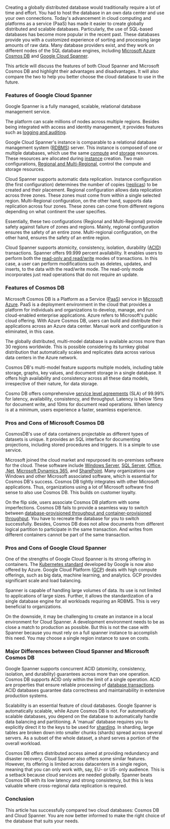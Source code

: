 Creating a globally distributed database would traditionally require a lot of time and effort. You had to host the database in an own data center and use your own connections. Today&#39;s advancement in cloud computing and platforms as a service (PaaS) has made it easier to create globally distributed and scalable databases. Particularly, the use of SQL-based databases has become more popular in the recent past. These databases provide you with a customized experience of sorting and processing large amounts of raw data. Many database providers exist, and they work on different nodes of the SQL database engines, including [Microsoft Azure Cosmos DB](https://docs.microsoft.com/en-us/azure/cosmos-db/introduction) and [Google Cloud Spanner](https://cloud.google.com/spanner).

This article will discuss the features of both Cloud Spanner and Microsoft Cosmos DB and highlight their advantages and disadvantages. It will also compare the two to help you better choose the cloud database to use in the future.

### Features of Google Cloud Spanner

Google Spanner is a fully managed, scalable, relational database management service.

The platform can scale millions of nodes across multiple regions. Besides being integrated with access and identity management, it provides features such as [logging and auditing](https://cloud.google.com/spanner/docs/audit-logging).

Google Cloud Spanner&#39;s instance is comparable to a relational database management system ([RDBMS](https://www.codecademy.com/articles/what-is-rdbms-sql)) server. This instance is composed of one or multiple databases, which use the same [compute](https://www.zdnet.com/article/what-is-cloud-computing-everything-you-need-to-know-about-the-cloud/) and [storage](https://searchstorage.techtarget.com/definition/cloud-storage) resources. These resources are allocated during [instance](https://cloud.google.com/spanner/docs/instances) creation. Two main configurations, [Regional and Multi-Regional](https://cloud.google.com/spanner/docs/instances), control the compute and storage resources.

Cloud Spanner supports automatic data replication. Instance configuration (the first configuration) determines the number of copies ([replicas](https://cloud.google.com/spanner/docs/replication)) to be created and their placement. Regional configuration allows data replication across three zones. These zones must come from within a single selected region. Multi-Regional configuration, on the other hand, supports data replication across four zones. These zones can come from different regions depending on what continent the user specifies.

Essentially, these two configurations (Regional and Multi-Regional) provide safety against failure of zones and regions. Mainly, regional configuration ensures the safety of an entire zone. Multi-regional configuration, on the other hand, ensures the safety of an entire region.

Cloud Spanner supports atomicity, consistency, isolation, durability ([ACID](https://www.bmc.com/blogs/acid-atomic-consistent-isolated-durable/#:~:text=In%20the%20context%20of%20computer,transactions%20can%20be%20processed%20reliably.&text=Applying%20the%20ACID%20properties%20to,and%20reliability%20of%20a%20database.)) transactions. Spanner offers 99.999 percent availability. It enables users to perform both the [read-only and read/write](http://docwiki.embarcadero.com/InterBase/2020/en/Read-write_and_Read-only_Databases) modes of transactions. In this case, a user can perform modifications such as deletes, updates, and inserts, to the data with the read/write mode. The read-only mode incorporates just read operations that do not require an update.

### Features of Cosmos DB

Microsoft Cosmos DB is a Platform as a Service ([PaaS](https://searchcloudcomputing.techtarget.com/definition/Platform-as-a-Service-PaaS)) service in [Microsoft Azure](https://azure.microsoft.com/en-us/). PaaS is a deployment environment in the cloud that provides a platform for individuals and organizations to develop, manage, and run cloud-enabled enterprise applications. Azure refers to Microsoft&#39;s public cloud offering. With Azure Cosmos DB, users can build and distribute their applications across an Azure data center. Manual work and configuration is eliminated, in this case.

The globally distributed, multi-model database is available across more than 30 regions worldwide. This is possible considering its turnkey global distribution that automatically scales and replicates data across various data centers in the Azure network.

Cosmos DB&#39;s multi-model feature supports multiple models, including table storage, graphs, key values, and document storage in a single database. It offers high availability and consistency across all these data models, irrespective of their nature, for data storage.

Cosmo DB offers comprehensive [service level agreements](https://azure.microsoft.com/en-us/support/legal/sla/cosmos-db/v1_3/#:~:text=The%20service%20offers%20comprehensive%2099.99,Azure%20regions%2C%20configured%20with%20any) (SLA) of 99.99% for latency, availability, consistency, and throughput. Latency is below 15ms for document write, and 10ms for document read operations. When latency is at a minimum, users experience a faster, seamless experience.

### Pros and Cons of Microsoft Cosmos DB

CosmosDB&#39;s use of data containers projectable as different types of datasets is unique. It provides an SQL interface for documenting projections, including stored procedures and triggers. It is a simple to use service.

Microsoft joined the cloud market and repurposed its on-premises software for the cloud. These software include [Windows Server](https://www.microsoft.com/en-us/windows-server), [SQL Server](https://www.microsoft.com/en-gb/sql-server/sql-server-downloads), [Office](https://www.office.com/), [.Net](https://dotnet.microsoft.com/), [Microsoft Dynamics 365](https://dynamics.microsoft.com/en-us/), and [SharePoint](https://support.microsoft.com/en-us/office/what-is-sharepoint-97b915e6-651b-43b2-827d-fb25777f446f). Many organizations use Windows and other Microsoft associated software, which is essential for Cosmos DB&#39;s success. Cosmos DB tightly integrates with other Microsoft applications. Thus, organizations using a lot of Microsoft software find sense to also use Cosmos DB. This builds on customer loyalty.

On the flip side, users associate Cosmos DB platform with some imperfections. Cosmos DB fails to provide a seamless way to switch between [database-provisioned throughput and container-provisioned throughput](https://docs.microsoft.com/en-us/azure/cosmos-db/set-throughput). You have to recreate the database for you to switch successfully. Besides, Cosmos DB does not allow documents from different logical partition to participate in the same transaction. And writes from different containers cannot be part of the same transaction.

### Pros and Cons of Google Cloud Spanner

One of the strengths of Google Cloud Spanner is its strong offering in containers. The [Kubernetes standard](https://cloud.google.com/kubernetes-engine) developed by Google is now also offered by Azure. Google Cloud Platform ([GCP](https://console.cloud.google.com/)) deals with high compute offerings, such as big data, machine learning, and analytics. GCP provides significant scale and load balancing.

Spanner is capable of handling large volumes of data. Its use is not limited to applications of large sizes. Further, it allows the standardization of a single database engine for all workloads requiring an RDBMS. This is very beneficial to organizations.

On the downside, it may be challenging to create an instance in a local environment for Cloud Spanner. A development environment needs to be as close a match to production as possible. But this is not the case with Spanner because you must rely on a full spanner instance to accomplish this need. You may choose a single region instance to save on costs.

### Major Differences between Cloud Spanner and Microsoft Cosmos DB

Google Spanner supports concurrent ACID (atomicity, consistency, isolation, and durability) guarantees across more than one operation. Cosmos DB supports ACID only within the limit of a single operation. ACID are properties that ensure reliable processing of [database transactions](https://en.wikipedia.org/wiki/Database_transaction). ACID databases guarantee data correctness and maintainability in extensive production systems.

Scalability is an essential feature of cloud databases. Google Spanner is automatically scalable, while Azure Cosmos DB is not. For automatically scalable databases, you depend on the database to automatically handle data balancing and partitioning. A &#39;manual&#39; database requires you to explicitly direct it to the keys to be used for [sharding](https://www.digitalocean.com/community/tutorials/understanding-database-sharding). In sharding, large tables are broken down into smaller chunks (shards) spread across several servers. As a subset of the whole dataset, a shard serves a portion of the overall workload.

Cosmos DB offers distributed access aimed at providing redundancy and disaster recovery. Cloud Spanner also offers some similar features. However, its offering is limited across datacenters in a single region, meaning that you can only work with, say, EU- or US- only audience. This is a setback because cloud services are needed globally. Spanner beats Cosmos DB with its low latency and strong consistency, but this is less valuable where cross-regional data replication is required.

### Conclusion

This article has successfully compared two cloud databases: Cosmos DB and Cloud Spanner. You are now better informed to make the right choice of the database that suits your needs.